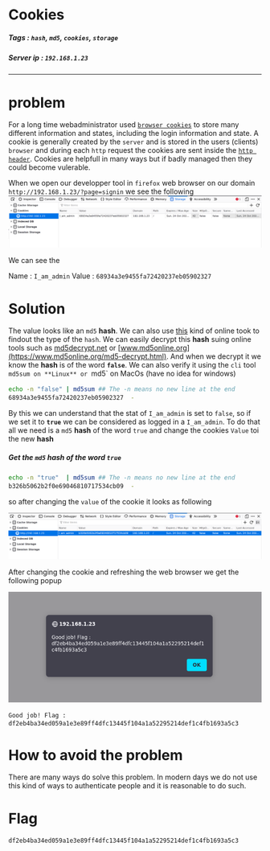 # Cookies

##### Tags : `hash`, `md5`, `cookies`, `storage`
##### Server ip : `192.168.1.23 `
____

# problem

For a long time webadministrator used [`browser cookies`](https://en.wikipedia.org/wiki/HTTP_cookie) to store many different information and states, including the login information and state. A cookie is generally created by the `server` and is stored in the users (clients) `browser` and during each `http` request the cookies are sent inside the [`http header`](https://developer.mozilla.org/en-US/docs/Web/HTTP/Headers). Cookies are helpfull in many ways but if badly managed then they could become vulerable.

When we open our developper tool in `firefox` web browser on our domain `http://192.168.1.23/?page=signin` we see the following
![signin page cookies](resources/images/cookies_signin_page.png)

We can see the

Name : `I_am_admin`
Value : `68934a3e9455fa72420237eb05902327`

# Solution
The value looks like an `md5` **hash**.  We can also use [this](https://hashes.com/en/tools/hash_identifier) kind of online took to findout the type of the `hash`. We can easily decrypt this **hash** suing online tools such as [md5decrypt.net](https://md5decrypt.net/en/) or [www.md5online.org](https://www.md5online.org/md5-decrypt.html). And when we decrypt it we know the **hash** is of the word **`false`**. We can also verify it using the `cli` tool `md5sum on **Linux** or `md5` on MacOs (have no idea for windows)

```bash
echo -n "false" | md5sum ## The -n means no new line at the end
68934a3e9455fa72420237eb05902327  -
```

By this we can understand that the stat of `I_am_admin` is set to `false`, so if we set it to **`true`** we can be considered as logged in a `I_am_admin`.
To do that all we need is a `md5` **hash** of the word `true` and change the cookies `Value` toi the new **hash**

##### Get the `md5` hash of the word `true`

```bash
echo -n "true"  | md5sum ## The -n means no new line at the end
b326b5062b2f0e69046810717534cb09  -
```

so after changing the `value` of the cookie it looks as following

![modified cookie](resources/images/cookies_signin_page_modified_cookie.png)


After changing the cookie and refreshing the web browser we get the following popup

![cookie flag](resources/images/cookie_flag.png)

```text
Good job! Flag : df2eb4ba34ed059a1e3e89ff4dfc13445f104a1a52295214def1c4fb1693a5c3
```


# How to avoid the problem
There are many ways do solve this problem. In modern days we do not use this kind of ways to authenticate people and it is reasonable to do such.

# Flag

```text
df2eb4ba34ed059a1e3e89ff4dfc13445f104a1a52295214def1c4fb1693a5c3
```